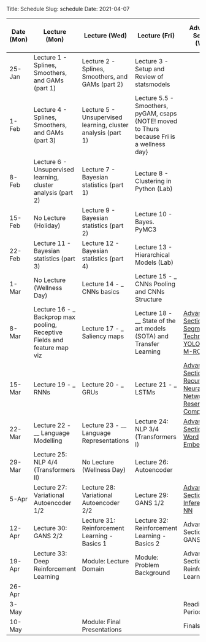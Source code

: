 Title: Schedule
Slug: schedule
Date: 2021-04-07


|Date (Mon)|Lecture (Mon)|Lecture (Wed)|Lecture (Fri)|Advanced Section (Wed)|Assignment (R:Released Wed - D:Due Wed)||
|-----|-----|-----|-----|-----|-----|-----|
|25-Jan|Lecture 1 - Splines, Smoothers, and GAMs (part 1)|Lecture 2 - Splines, Smoothers, and GAMs (part 2)|Lecture 3 - Setup and Review of statsmodels||||
|1-Feb|Lecture 4 - Splines, Smoothers, and GAMs (part 3)|Lecture 5 - Unsupervised learning, cluster analysis (part 1)|Lecture 5.5 - Smoothers, pyGAM, csaps {NOTE! moved to Thurs because Fri is a wellness day} ||R:HW1 ||
|8-Feb|Lecture 6 - Unsupervised learning, cluster analysis (part 2)|Lecture 7 - Bayesian statistics (part 1)|Lecture 8 - Clustering in Python (Lab)||R:HW2 - D:HW1||
|15-Feb|No Lecture (Holiday)|Lecture 9 - Bayesian statistics (part 2)|Lecture 10 - Bayes. PyMC3||R:HW3 - D:HW2||
|22-Feb|Lecture 11 - Bayesian statistics (part 3)|Lecture 12 - Bayesian statistics (part 4)|Lecture 13 - Hierarchical Models (Lab)||||
|1-Mar|No Lecture (Wellness Day)|Lecture 14 - _ CNNs basics|Lecture 15 - _ CNNs Pooling and CNNs Structure||R: HW4 - D: HW3||
|8-Mar|Lecture 16 - _ Backprop max pooling, Receptive Fields and feature map viz|Lecture 17 - _ Saliency maps|Lecture 18 - __ State of the art models (SOTA) and Transfer Learning|[Advanced Section 1: Segmentation Techniques, YOLO, Unet, & M-RCNN]({filename}/a-sections/a-sec01/index.md)|||
|15-Mar|Lecture 19 - _ RNNs|Lecture 20 - _ GRUs|Lecture 21 - _ LSTMs|[Advanced Section 2: Recurrent Neural Networks and Reservoir Computing]({filename}/a-sections/a-sec02/index.md)|R:HW5 - D:HW4||
|22-Mar|Lecture 22 - __ Language Modelling|Lecture 23 - __ Language Representations|Lecture 24: NLP 3/4 (Transformers I)|[Advanced Section 3: Word Embeddings]({filename}/a-sections/a-sec03/index.md)|R:HW6 -  D:HW5||
|29-Mar|Lecture 25: NLP 4/4 (Transformers II)|No Lecture (Wellness Day)|Lecture 26: Autoencoder||||
|5-Apr|Lecture 27: Variational Autoencoder 1/2|Lecture 28: Variational Autoencoder 2/2|Lecture 29: GANS 1/2|[Advanced Section 4: Inference in NN]({filename}/a-sections/a-sec04/index.md)||R:HW7 - D:HW6|
|12-Apr|Lecture 30: GANS 2/2|Lecture 31: Reinforcement Learning - Basics 1|Lecture 32: Reinforcement Learning - Basics 2|Advanced Section 5: GANS|||
|19-Apr|Lecture 33: Deep Reinforcement Learning|Module: Lecture Domain|Module: Problem Background|Advanced Section:6 Reinforcement Learning|D:HW7||
|26-Apr|||||||
|3-May||||Reading Period|||
|10-May||Module: Final Presentations||Finals Week|||
